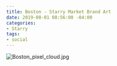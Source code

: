 ```yaml
---
title: Boston - Starry Market Brand Art
date: 2019-08-01 08:56:00 -04:00
categories:
- Starry
tags:
- social
---
```


![Boston_pixel_cloud.jpg](/uploads/Boston_pixel_cloud.jpg)